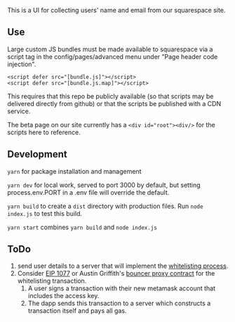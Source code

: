 
This is a UI for collecting users' name and email from our squarespace site.

## Use
Large custom JS bundles must be made available to squarespace via a script tag in the config/pages/advanced menu under "Page header code injection".
```
<script defer src="[bundle.js]"></script>
<script defer src="[bundle.js.map]"></script>
```
This requires that this repo be publicly available (so that scripts may be delivered directly from github) or that the scripts be published with a CDN service.

The beta page on our site currently has a `<div id="root"><div/>` for the scripts here to reference.

## Development
`yarn` for package installation and management

`yarn dev` for local work, served to port 3000 by default, but setting process.env.PORT in a .env file will override the default.

`yarn build` to create a `dist` directory with production files. Run `node index.js` to test this build.

`yarn start` combines `yarn build` and `node index.js`

## ToDo
1. send user details to a server that will implement the [whitelisting process](https://docs.google.com/document/d/1e8oHEnMA8OZnzq7BaeiicW9UXcIlTfBD0Bld8x01kuI/edit?usp=sharing).
2. Consider [EIP 1077](https://github.com/ethereum/EIPs/blob/master/EIPS/eip-1077.md) or Austin Griffith's [bouncer proxy contract](https://github.com/austintgriffith/bouncer-proxy/blob/master/BouncerProxy/BouncerProxy.sol) for the whitelisting transaction.
    1. A user signs a transaction with their new metamask account that includes the access key.
    2. The dapp sends this transaction to a server which constructs a transaction itself and pays all gas.
